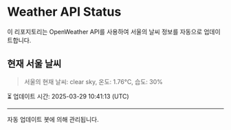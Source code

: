
# Weather API Status

이 리포지토리는 OpenWeather API를 사용하여 서울의 날씨 정보를 자동으로 업데이트합니다.

## 현재 서울 날씨
> 서울의 현재 날씨: clear sky, 온도: 1.76°C, 습도: 30%

⏳ 업데이트 시간: 2025-03-29 10:41:13 (UTC)

---
자동 업데이트 봇에 의해 관리됩니다.
